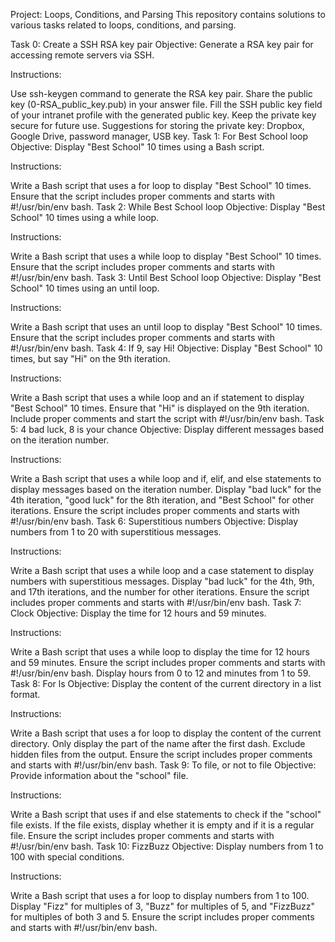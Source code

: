 
Project: Loops, Conditions, and Parsing
This repository contains solutions to various tasks related to loops, conditions, and parsing.

Task 0: Create a SSH RSA key pair
Objective: Generate a RSA key pair for accessing remote servers via SSH.

Instructions:

Use ssh-keygen command to generate the RSA key pair.
Share the public key (0-RSA_public_key.pub) in your answer file.
Fill the SSH public key field of your intranet profile with the generated public key.
Keep the private key secure for future use.
Suggestions for storing the private key: Dropbox, Google Drive, password manager, USB key.
Task 1: For Best School loop
Objective: Display "Best School" 10 times using a Bash script.

Instructions:

Write a Bash script that uses a for loop to display "Best School" 10 times.
Ensure that the script includes proper comments and starts with #!/usr/bin/env bash.
Task 2: While Best School loop
Objective: Display "Best School" 10 times using a while loop.

Instructions:

Write a Bash script that uses a while loop to display "Best School" 10 times.
Ensure that the script includes proper comments and starts with #!/usr/bin/env bash.
Task 3: Until Best School loop
Objective: Display "Best School" 10 times using an until loop.

Instructions:

Write a Bash script that uses an until loop to display "Best School" 10 times.
Ensure that the script includes proper comments and starts with #!/usr/bin/env bash.
Task 4: If 9, say Hi!
Objective: Display "Best School" 10 times, but say "Hi" on the 9th iteration.

Instructions:

Write a Bash script that uses a while loop and an if statement to display "Best School" 10 times.
Ensure that "Hi" is displayed on the 9th iteration.
Include proper comments and start the script with #!/usr/bin/env bash.
Task 5: 4 bad luck, 8 is your chance
Objective: Display different messages based on the iteration number.

Instructions:

Write a Bash script that uses a while loop and if, elif, and else statements to display messages based on the iteration number.
Display "bad luck" for the 4th iteration, "good luck" for the 8th iteration, and "Best School" for other iterations.
Ensure the script includes proper comments and starts with #!/usr/bin/env bash.
Task 6: Superstitious numbers
Objective: Display numbers from 1 to 20 with superstitious messages.

Instructions:

Write a Bash script that uses a while loop and a case statement to display numbers with superstitious messages.
Display "bad luck" for the 4th, 9th, and 17th iterations, and the number for other iterations.
Ensure the script includes proper comments and starts with #!/usr/bin/env bash.
Task 7: Clock
Objective: Display the time for 12 hours and 59 minutes.

Instructions:

Write a Bash script that uses a while loop to display the time for 12 hours and 59 minutes.
Ensure the script includes proper comments and starts with #!/usr/bin/env bash.
Display hours from 0 to 12 and minutes from 1 to 59.
Task 8: For ls
Objective: Display the content of the current directory in a list format.

Instructions:

Write a Bash script that uses a for loop to display the content of the current directory.
Only display the part of the name after the first dash.
Exclude hidden files from the output.
Ensure the script includes proper comments and starts with #!/usr/bin/env bash.
Task 9: To file, or not to file
Objective: Provide information about the "school" file.

Instructions:

Write a Bash script that uses if and else statements to check if the "school" file exists.
If the file exists, display whether it is empty and if it is a regular file.
Ensure the script includes proper comments and starts with #!/usr/bin/env bash.
Task 10: FizzBuzz
Objective: Display numbers from 1 to 100 with special conditions.

Instructions:

Write a Bash script that uses a for loop to display numbers from 1 to 100.
Display "Fizz" for multiples of 3, "Buzz" for multiples of 5, and "FizzBuzz" for multiples of both 3 and 5.
Ensure the script includes proper comments and starts with #!/usr/bin/env bash.
